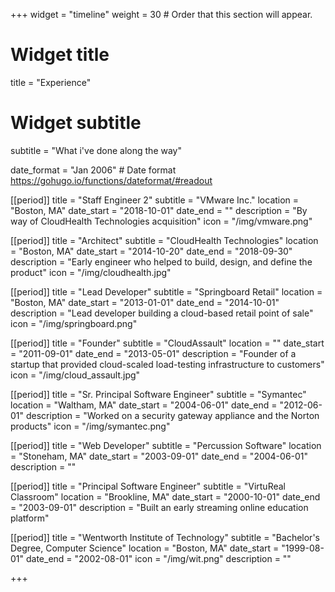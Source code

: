 +++
widget = "timeline"
weight = 30  # Order that this section will appear.

# Widget title
title = "Experience"
# Widget subtitle
subtitle = "What i've done along the way"

date_format = "Jan 2006" # Date format https://gohugo.io/functions/dateformat/#readout

[[period]]
  title = "Staff Engineer 2"
  subtitle = "VMware Inc."
  location = "Boston, MA"
  date_start = "2018-10-01"
  date_end = ""
  description = "By way of CloudHealth Technologies acquisition"
  icon = "/img/vmware.png"

[[period]]
  title = "Architect"
  subtitle = "CloudHealth Technologies"
  location = "Boston, MA"
  date_start = "2014-10-20"
  date_end = "2018-09-30"
  description = "Early engineer who helped to build, design, and define the product"
  icon = "/img/cloudhealth.jpg"

[[period]]
  title = "Lead Developer"
  subtitle = "Springboard Retail"
  location = "Boston, MA"
  date_start = "2013-01-01"
  date_end = "2014-10-01"
  description = "Lead developer building a cloud-based retail point of sale"
  icon = "/img/springboard.png"

[[period]]
  title = "Founder"
  subtitle = "CloudAssault"
  location = ""
  date_start = "2011-09-01"
  date_end = "2013-05-01"
  description = "Founder of a startup that provided cloud-scaled load-testing infrastructure to customers"
  icon = "/img/cloud_assault.jpg"

[[period]]
  title = "Sr. Principal Software Engineer"
  subtitle = "Symantec"
  location = "Waltham, MA"
  date_start = "2004-06-01"
  date_end = "2012-06-01"
  description = "Worked on a security gateway appliance and the Norton products"
  icon = "/img/symantec.png"


[[period]]
  title = "Web Developer"
  subtitle = "Percussion Software"
  location = "Stoneham, MA"
  date_start = "2003-09-01"
  date_end = "2004-06-01"
  description = ""

[[period]]
  title = "Principal Software Engineer"
  subtitle = "VirtuReal Classroom"
  location = "Brookline, MA"
  date_start = "2000-10-01"
  date_end = "2003-09-01"
  description = "Built an early streaming online education platform"

[[period]]
  title = "Wentworth Institute of Technology"
  subtitle = "Bachelor's Degree, Computer Science"
  location = "Boston, MA"
  date_start = "1999-08-01"
  date_end = "2002-08-01"
  icon = "/img/wit.png"
  description = ""

+++

